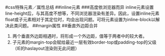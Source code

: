 #css特殊元素／属性总结
##inline元素
###高度依浏览器而异
inline元素设置line-height后，与其高度不想等，不同浏览器渲染有差异。因此，设置inline元素float或子元素相对于其定位时，均会出现问题。可将元素设置为inline-block以解决此类问题。
##margin属性
##垂直外边距合并
1. 两个垂直外边距相遇时，将形成一个外边距，值等于两者中的较大者。
2. 子元素的margin-top会赋给最近一层有效border-top或padding-top的父级（IE的haslayout渲染则无此问题）

